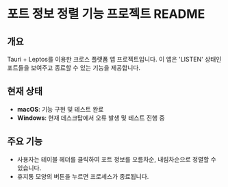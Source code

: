 # 포트 정보 정렬 기능 프로젝트 README

## 개요

Tauri + Leptos를 이용한 크로스 플랫폼 앱 프로젝트입니다. 이 앱은 'LISTEN' 상태인 포트들을 보여주고 종료할 수 있는 기능을 제공합니다.

## 현재 상태

- **macOS**: 기능 구현 및 테스트 완료
- **Windows**: 현재 데스크탑에서 오류 발생 및 테스트 진행 중

## 주요 기능

- 사용자는 테이블 헤더를 클릭하여 포트 정보를 오름차순, 내림차순으로 정렬할 수 있습니다.
- 휴지통 모양의 버튼을 누르면 프로세스가 종료됩니다.

